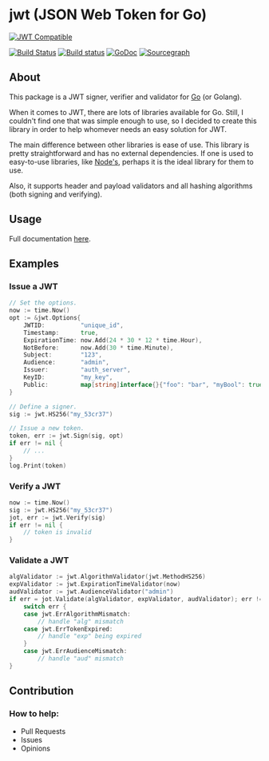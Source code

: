 # jwt (JSON Web Token for Go)
[![JWT Compatible](https://jwt.io/img/badge.svg)](https://jwt.io)

[![Build Status](https://travis-ci.org/gbrlsnchs/jwt.svg?branch=master)](https://travis-ci.org/gbrlsnchs/jwt)
[![Build status](https://ci.appveyor.com/api/projects/status/wqao7uvucce71jja/branch/master?svg=true)](https://ci.appveyor.com/project/gbrlsnchs/jwt/branch/master)
[![GoDoc](https://img.shields.io/badge/godoc-reference-blue.svg)](https://godoc.org/github.com/gbrlsnchs/jwt)
[![Sourcegraph](https://sourcegraph.com/github.com/gbrlsnchs/jwt/-/badge.svg)](https://sourcegraph.com/github.com/gbrlsnchs/jwt?badge)

## About
This package is a JWT signer, verifier and validator for [Go] (or Golang).

When it comes to JWT, there are lots of libraries available for Go.
Still, I couldn't find one that was simple enough to use, so I decided to create this library in order to help whomever needs an easy solution for JWT.

The main difference between other libraries is ease of use.
This library is pretty straightforward and has no external dependencies.
If one is used to easy-to-use libraries, like [Node's], perhaps it is the ideal library for them to use.

Also, it supports header and payload validators and all hashing algorithms (both signing and verifying).

## Usage
Full documentation [here].

## Examples
### Issue a JWT
```go
// Set the options.
now := time.Now()
opt := &jwt.Options{
	JWTID:          "unique_id",
	Timestamp:      true,
	ExpirationTime: now.Add(24 * 30 * 12 * time.Hour),
	NotBefore:      now.Add(30 * time.Minute),
	Subject:        "123",
	Audience:       "admin",
	Issuer:         "auth_server",
	KeyID:          "my_key",
	Public:         map[string]interface{}{"foo": "bar", "myBool": true},
}

// Define a signer.
sig := jwt.HS256("my_53cr37")

// Issue a new token.
token, err := jwt.Sign(sig, opt)
if err != nil {
	// ...
}
log.Print(token)
```

### Verify a JWT
```go
now := time.Now()
sig := jwt.HS256("my_53cr37")
jot, err := jwt.Verify(sig)
if err != nil {
	// token is invalid
}
```

### Validate a JWT
```go
algValidator := jwt.AlgorithmValidator(jwt.MethodHS256)
expValidator := jwt.ExpirationTimeValidator(now)
audValidator := jwt.AudienceValidator("admin")
if err = jot.Validate(algValidator, expValidator, audValidator); err != nil {
	switch err {
	case jwt.ErrAlgorithmMismatch:
		// handle "alg" mismatch
	case jwt.ErrTokenExpired:
		// handle "exp" being expired
	}
	case jwt.ErrAudienceMismatch:
		// handle "aud" mismatch
}
```

## Contribution
### How to help:
- Pull Requests
- Issues
- Opinions

[Go]: https://golang.org
[Node's]: https://github.com/auth0/node-jsonwebtoken
[here]: https://godoc.org/github.com/gbrlsnchs/jwt
